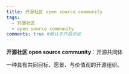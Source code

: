 ```yaml
---
title: 开源社区 open source community
tags:
  - 开源社区
  - open source community
comments: true #默认不开启评论
---
```

**开源社区 open source community**：开源共同体

一种具有共同目标、愿景、与价值观的开源组织。